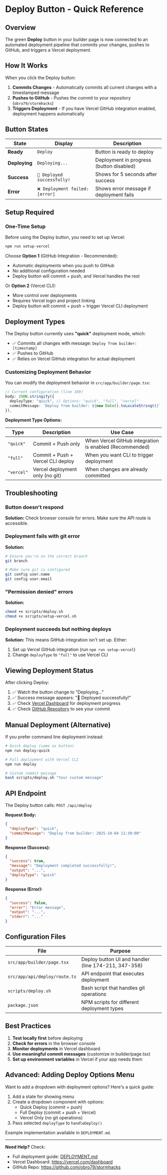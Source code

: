 # Deploy Button - Quick Reference

## Overview

The green **Deploy** button in your builder page is now connected to an automated deployment pipeline that commits your changes, pushes to GitHub, and triggers a Vercel deployment.

## How It Works

When you click the Deploy button:

1. **Commits Changes** - Automatically commits all current changes with a timestamped message
2. **Pushes to GitHub** - Pushes the commit to your repository (`obro79/stormhacks`)
3. **Triggers Deployment** - If you have Vercel GitHub integration enabled, deployment happens automatically

## Button States

| State | Display | Description |
|-------|---------|-------------|
| **Ready** | `Deploy` | Button is ready to deploy |
| **Deploying** | `Deploying...` | Deployment in progress (button disabled) |
| **Success** | `🎉 Deployed successfully!` | Shows for 5 seconds after success |
| **Error** | `❌ Deployment failed: [error]` | Shows error message if deployment fails |

## Setup Required

### One-Time Setup

Before using the Deploy button, you need to set up Vercel:

```bash
npm run setup-vercel
```

Choose **Option 1** (GitHub Integration - Recommended):
- Automatic deployments when you push to GitHub
- No additional configuration needed
- Deploy button will commit + push, and Vercel handles the rest

Or **Option 2** (Vercel CLI):
- More control over deployments
- Requires Vercel login and project linking
- Deploy button will commit + push + trigger Vercel CLI deployment

## Deployment Types

The Deploy button currently uses **"quick"** deployment mode, which:
- ✅ Commits all changes with message: `Deploy from builder: [timestamp]`
- ✅ Pushes to GitHub
- ✅ Relies on Vercel GitHub integration for actual deployment

### Customizing Deployment Behavior

You can modify the deployment behavior in `src/app/builder/page.tsx`:

```typescript
// Current configuration (line 189)
body: JSON.stringify({
  deployType: "quick", // Options: "quick", "full", "vercel"
  commitMessage: `Deploy from builder: ${new Date().toLocaleString()}`,
}),
```

**Deployment Type Options:**

| Type | Description | Use Case |
|------|-------------|----------|
| `"quick"` | Commit + Push only | When Vercel GitHub integration is enabled (Recommended) |
| `"full"` | Commit + Push + Vercel CLI deploy | When you want CLI to trigger deployment |
| `"vercel"` | Vercel deployment only (no git) | When changes are already committed |

## Troubleshooting

### Button doesn't respond
**Solution:** Check browser console for errors. Make sure the API route is accessible.

### Deployment fails with git error
**Solution:**
```bash
# Ensure you're on the correct branch
git branch

# Make sure git is configured
git config user.name
git config user.email
```

### "Permission denied" errors
**Solution:**
```bash
chmod +x scripts/deploy.sh
chmod +x scripts/setup-vercel.sh
```

### Deployment succeeds but nothing deploys
**Solution:** This means GitHub integration isn't set up. Either:
1. Set up Vercel GitHub integration (run `npm run setup-vercel`)
2. Change `deployType` to `"full"` to use Vercel CLI

## Viewing Deployment Status

After clicking Deploy:
1. ✅ Watch the button change to "Deploying..."
2. ✅ Success message appears: "🎉 Deployed successfully!"
3. ✅ Check [Vercel Dashboard](https://vercel.com/dashboard) for deployment progress
4. ✅ Check [GitHub Repository](https://github.com/obro79/stormhacks) to see your commit

## Manual Deployment (Alternative)

If you prefer command line deployment instead:

```bash
# Quick deploy (same as button)
npm run deploy:quick

# Full deployment with Vercel CLI
npm run deploy

# Custom commit message
bash scripts/deploy.sh "Your custom message"
```

## API Endpoint

The Deploy button calls: `POST /api/deploy`

**Request Body:**
```json
{
  "deployType": "quick",
  "commitMessage": "Deploy from builder: 2025-10-04 11:30:00"
}
```

**Response (Success):**
```json
{
  "success": true,
  "message": "Deployment completed successfully!",
  "output": "...",
  "deployType": "quick"
}
```

**Response (Error):**
```json
{
  "success": false,
  "error": "Error message",
  "output": "...",
  "stderr": "..."
}
```

## Configuration Files

| File | Purpose |
|------|---------|
| `src/app/builder/page.tsx` | Deploy button UI and handler (line 174-211, 347-358) |
| `src/app/api/deploy/route.ts` | API endpoint that executes deployment |
| `scripts/deploy.sh` | Bash script that handles git operations |
| `package.json` | NPM scripts for different deployment types |

## Best Practices

1. **Test locally first** before deploying
2. **Check for errors** in the browser console
3. **Monitor deployments** in Vercel dashboard
4. **Use meaningful commit messages** (customize in builder/page.tsx)
5. **Set up environment variables** in Vercel if your app needs them

## Advanced: Adding Deploy Options Menu

Want to add a dropdown with deployment options? Here's a quick guide:

1. Add a state for showing menu
2. Create a dropdown component with options:
   - Quick Deploy (commit + push)
   - Full Deploy (commit + push + Vercel)
   - Vercel Only (no git operations)
3. Pass selected `deployType` to `handleDeploy()`

Example implementation available in `DEPLOYMENT.md`.

---

**Need Help?** Check:
- Full deployment guide: [DEPLOYMENT.md](./DEPLOYMENT.md)
- Vercel Dashboard: https://vercel.com/dashboard
- GitHub Repo: https://github.com/obro79/stormhacks
